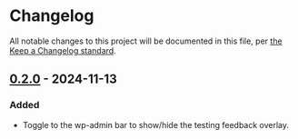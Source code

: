 # Changelog

All notable changes to this project will be documented in this file, per [the Keep a Changelog standard](http://keepachangelog.com/).

## [0.2.0] - 2024-11-13

### Added

- Toggle to the wp-admin bar to show/hide the testing feedback overlay.

[0.2.0]: https://github.com/matchboxdesigngroup/matchbox-prelaunch/releases/tag/0.2.0
